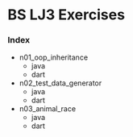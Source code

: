 # BS LJ3 Exercises

### Index
- n01_oop_inheritance
  - java
  - dart
- n02_test_data_generator
  - java
  - dart
- n03_animal_race
  - java
  - dart
